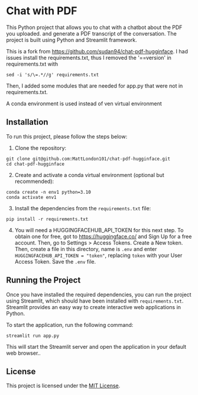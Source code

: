 # Chat with PDF

This Python project that allows you to chat with a chatbot about the PDF you uploaded. and generate a PDF transcript of the conversation. The project is built using Python and Streamlit framework.


This is a fork from https://github.com/sudan94/chat-pdf-hugginface. I had issues install the requirements.txt, thus I removed the '==version' in requirements.txt with 
```shell
sed -i 's/\=.*//g' requirements.txt
```
Then, I added some modules that are needed for app.py that were not in requirements.txt.  

A conda environment is used instead of ven virtual environment

## Installation

To run this project, please follow the steps below:

1. Clone the repository:

```shell
git clone git@github.com:MattLondon101/chat-pdf-hugginface.git
cd chat-pdf-hugginface
```

2. Create and activate a conda virtual environment (optional but recommended):

```shell
conda create -n env1 python=3.10
conda activate env1
```

3. Install the dependencies from the `requirements.txt` file:

```shell
pip install -r requirements.txt
```

4. You will need a HUGGINGFACEHUB_API_TOKEN for this next step. To obtain one for free, got to https://huggingface.co/ and Sign Up for a free account. Then, go to Settings > Access Tokens. Create a New token. Then, create a file in this directory, name is `.env` and enter `HUGGINGFACEHUB_API_TOKEN = "token"`,  replacing `token` with your User Access Token. Save the `.env` file.

## Running the Project

Once you have installed the required dependencies, you can run the project using Streamlit, which should have been installed with `requirements.txt`. Streamlit provides an easy way to create interactive web applications in Python.

To start the application, run the following command:

```shell
streamlit run app.py
```

This will start the Streamlit server and open the application in your default web browser..

## License

This project is licensed under the [MIT License](LICENSE).

